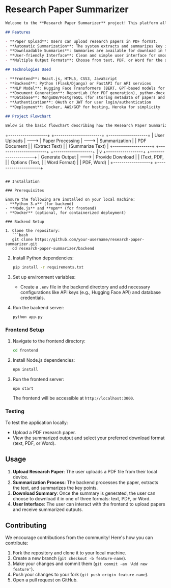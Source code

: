 # Research Paper Summarizer
```markdown
Welcome to the **Research Paper Summarizer** project! This platform allows users to upload research papers (in PDF format) and receive concise, summarized text in text, PDF, or Word document formats. The website leverages Natural Language Processing (NLP) models to process academic papers and generate summaries, making it easier for researchers and students to quickly understand key insights.

## Features

- **Paper Upload**: Users can upload research papers in PDF format.
- **Automatic Summarization**: The system extracts and summarizes key information from the research paper.
- **Downloadable Summaries**: Summaries are available for download in text, PDF, or Word formats.
- **User-friendly Interface**: Clean and simple user interface for smooth interaction.
- **Multiple Output Formats**: Choose from text, PDF, or Word for the summary download.

## Technologies Used

- **Frontend**: React.js, HTML5, CSS3, JavaScript
- **Backend**: Python (Flask/Django) or FastAPI for API services
- **NLP Model**: Hugging Face Transformers (BERT, GPT-based models for summarization)
- **Document Generation**: ReportLab (for PDF generation), python-docx (for Word document generation)
- **Database**: MongoDB/PostgreSQL (for storing metadata of papers and summaries)
- **Authentication**: OAuth or JWT for user login/authentication
- **Deployment**: Docker, AWS/GCP for hosting, Heroku for simplicity

## Project Flowchart

Below is the basic flowchart describing how the Research Paper Summarizer works:

```
+-------------------+      +-----------------------+      +-------------------+
|  User Uploads     | ---> |  Paper Processing     | ---> |  Summarization     |
|  PDF Document     |      |  (Extract Text)       |      |  (Summarize Text)  |
+-------------------+      +-----------------------+      +-------------------+
                                 |
                                 v
                       +------------------+    +---------------------+
                       |  Generate Output | ---> |  Provide Download   |
                       |  (Text, PDF,     |     |  Options (Text,     |
                       |   Word Format)   |     |   PDF, Word)        |
                       +------------------+     +---------------------+
```

## Installation

### Prerequisites

Ensure the following are installed on your local machine:
- **Python 3.x** (for backend)
- **Node.js** and **npm** (for frontend)
- **Docker** (optional, for containerized deployment)

### Backend Setup

1. Clone the repository:
   ```bash
   git clone https://github.com/your-username/research-paper-summarizer.git
   cd research-paper-summarizer/backend
   ```

2. Install Python dependencies:
   ```bash
   pip install -r requirements.txt
   ```

3. Set up environment variables:
   - Create a `.env` file in the backend directory and add necessary configurations like API keys (e.g., Hugging Face API) and database credentials.

4. Run the backend server:
   ```bash
   python app.py
   ```

### Frontend Setup

1. Navigate to the frontend directory:
   ```bash
   cd frontend
   ```

2. Install Node.js dependencies:
   ```bash
   npm install
   ```

3. Run the frontend server:
   ```bash
   npm start
   ```

   The frontend will be accessible at `http://localhost:3000`.

### Testing

To test the application locally:
- Upload a PDF research paper.
- View the summarized output and select your preferred download format (text, PDF, or Word).

## Usage

1. **Upload Research Paper**: The user uploads a PDF file from their local device.
2. **Summarization Process**: The backend processes the paper, extracts the text, and summarizes the key points.
3. **Download Summary**: Once the summary is generated, the user can choose to download it in one of three formats: text, PDF, or Word.
4. **User Interface**: The user can interact with the frontend to upload papers and receive summarized outputs.

## Contributing

We encourage contributions from the community! Here's how you can contribute:

1. Fork the repository and clone it to your local machine.
2. Create a new branch (`git checkout -b feature-name`).
3. Make your changes and commit them (`git commit -am 'Add new feature'`).
4. Push your changes to your fork (`git push origin feature-name`).
5. Open a pull request on GitHub.
